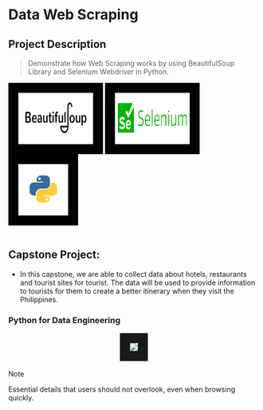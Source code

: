 # Data Web Scraping

## Project Description
> Demonstrate how Web Scraping works by using BeautifulSoup Library and Selenium Webdriver in Python.
<style>
  .image-container {
    border: 20px solid black;
    display: inline-block; /* Prevents images from stacking vertically */
  }
</style>

<div class="image-container">
  <img src="asset/img/course-1212-bs.jpg" width="150" height="100" />
</div>

<div class="image-container">
  <img src="asset/img/Selenium.jpeg" width="150" height="100" />
</div>

<div class="image-container">
  <img src="asset/img/python-programming-language.png" width="100" height="100" />
</div>

<br>
<br>

## **Capstone Project:**
+ In this capstone, we are able to collect data about hotels, restaurants and tourist sites for tourist.  The data will be used to provide information to tourists for them to create a better itinerary when they visit the Philippines.
  
### Python for Data Engineering
<p align="center">
<img src="https://github.com/sCent02/vince-webscrape-portfolio.githuhb.io/blob/main/asset/img/Data%20Engineering%20Cert.PNG" border="20"/>
</p>

> [!NOTE]  
> Essential details that users should not overlook, even when browsing quickly.

